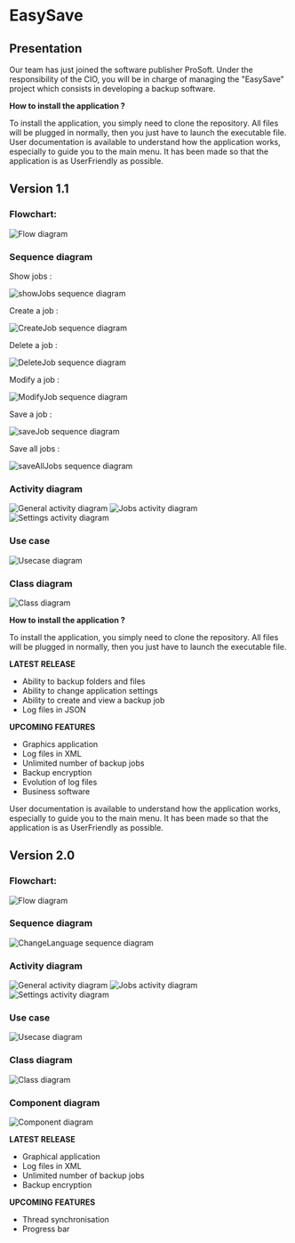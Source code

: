 # EasySave
## Presentation

Our team has just joined the software publisher ProSoft. Under the responsibility of the CIO, you will be in charge of managing the "EasySave" project which consists in developing a backup software.

**How to install the application ?**

To install the application, you simply need to clone the repository. All files will be plugged in normally, then you just have to launch the executable file.
User documentation is available to understand how the application works, especially to guide you to the main menu. It has been made so that the application is as UserFriendly as possible.


## Version 1.1
### Flowchart:

![Flow diagram](CDC/flow_diagram_v1.1.png)

### Sequence diagram

Show jobs :

![showJobs sequence diagram](CDC/1.1/showJobs_sequence_diagram.png)

Create a job :

![CreateJob sequence diagram](CDC/1.1/createJob_sequence_diagram.png)

Delete a job :

![DeleteJob sequence diagram](CDC/1.1/deleteJob_sequence_diagram.png)

Modify a job :

![ModifyJob sequence diagram](CDC/1.1/modifyJob_sequence_diagram.png)

Save a job :

![saveJob sequence diagram](CDC/1.1/saveJob_sequence_diagram.png)

Save all jobs :

![saveAllJobs sequence diagram](CDC/1.1/saveAllJobs_sequence_diagram.png)

### Activity diagram

![General activity diagram](CDC/1.1/general_activity_diagram.png)
![Jobs activity diagram](CDC/1.1/jobs_activity_diagram.png)
![Settings activity diagram](CDC/1.1/settings_activity_diagram.png)

### Use case

![Usecase diagram](CDC/1.1/Usecase_diagram.png)

### Class diagram

![Class diagram](CDC/1.1/class_diagram.png)

**How to install the application ?**

To install the application, you simply need to clone the repository. All files will be plugged in normally, then you just have to launch the executable file.

**LATEST RELEASE**

 - Ability to backup folders and files
 - Ability to change application settings
 - Ability to create and view a backup job
 - Log files in JSON

**UPCOMING FEATURES**

 - Graphics application
 - Log files in XML
 - Unlimited number of backup jobs
 - Backup encryption
 - Evolution of log files
 - Business software

User documentation is available to understand how the application works, especially to guide you to the main menu. It has been made so that the application is as UserFriendly as possible.

## Version 2.0
### Flowchart:

![Flow diagram](CDC/2.0/flow_diagram.png)

### Sequence diagram

![ChangeLanguage sequence diagram](CDC/2.0/changeLanguage_sequence_diagram.png)

### Activity diagram

![General activity diagram](CDC/2.0/general_activity_diagram.png)
![Jobs activity diagram](CDC/2.0/jobs_activity_diagram.png)
![Settings activity diagram](CDC/2.0/settings_activity_diagram.png)

### Use case

![Usecase diagram](CDC/2.0/Usecase_diagram.png)

### Class diagram

![Class diagram](CDC/2.0/class_diagram.png)

### Component diagram

![Component diagram](CDC/2.0/component_diagram.png)

**LATEST RELEASE**

 - Graphical application
 - Log files in XML
 - Unlimited number of backup jobs
 - Backup encryption

**UPCOMING FEATURES**

 - Thread synchronisation
 - Progress bar